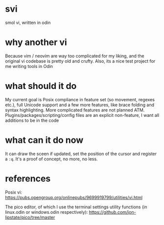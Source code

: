 # svi
smol vi, written in odin

# why another vi

Because vim / neovim are way too complicated for my liking, and the original vi codebase is pretty old and crufty. Also, its a nice test project for me writing tools in Odin

# what should it do

My current goal is Posix compliance in feature set (so movement, regexes etc.), full Unicode support and a few more features, like brace folding and syntax highlighting.
More complicated features are not planned ATM. Plugins/packages/scripting/config files are an explicit non-feature, I want all additions to be in the code

# what can it do now

It can draw the sceen if updated, set the position of the cursor and register a `:q`. It's a proof of concept, no more, no less.

# references

Posix vi: https://pubs.opengroup.org/onlinepubs/9699919799/utilities/vi.html

The pico editor, of which I use the terminal settings utility functions (in linux.odin or windows.odin respectively):
https://github.com/jon-lipstate/pico/tree/master

